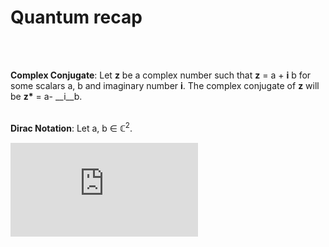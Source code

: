 <h1>Quantum recap</h1>
<br>
<br>

__Complex Conjugate__: Let __z__ be a complex number such that __z__ = a + __i__ b for some scalars a, b and imaginary number __i__. The complex conjugate of __z__ will be __z*__ = a- __i__b.
<br>
<br>

__Dirac Notation__: Let a, b ∈ ℂ<sup>2</sup>. 

![equation](https://latex.codecogs.com/gif.latex?-Bra%3A%20%5C%20%3Cb%7C%20%3D%20%7Cb%3E%5E%7B%5Cdagger%7D%20%3D%20%5Cbegin%7Bbmatrix%7D%20b_%7B1%7D*%26b_%7B2%7D*%20%5Cend%7Bbmatrix%7D)


